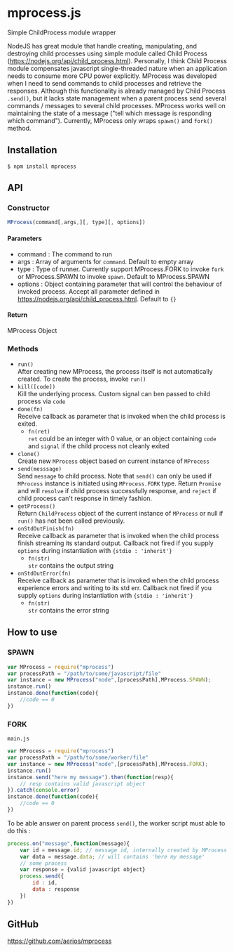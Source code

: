 # mprocess.js

Simple ChildProcess module wrapper

NodeJS has great module that handle creating, manipulating, and destroying child processes using simple module called Child Process (https://nodejs.org/api/child_process.html). Personally, I think Child Process module compensates javascript single-threaded nature when an application needs to consume more CPU power explicitly. MProcess was developed when I need to send commands to child processes and retrieve the responses. Although this functionality is already managed by Child Process `.send()`, but it lacks state management when a parent process send several commands / messages to several child processes. MProcess works well on maintaining the state of a message ("tell which message is responding which command"). Currently, MProcess only wraps `spawn()` and `fork()` method.

## Installation

`$ npm install mprocess`

## API

### Constructor
```javascript
MProcess(command[,args,][, type][, options])
```

#### Parameters
- command   : The command to run
- args      : Array of arguments for `command`. Default to empty array
- type      : Type of runner. Currently support MProcess.FORK to invoke `fork` or MProcess.SPAWN to invoke `spawn`. Default to MProcess.SPAWN
- options   : Object containing parameter that will control the behaviour of invoked process. Accept all parameter defined in https://nodejs.org/api/child_process.html. Default to `{}`

#### Return
MProcess Object

### Methods

- `run()`    
    After creating new MProcess, the process itself is not automatically created. To create the process, invoke `run()`
- `kill([code])`    
    Kill the underlying process. Custom signal can ben passed to child process via `code`
- `done(fn)`    
    Receive callback as parameter that is invoked when the child process is exited.
    + `fn(ret)`     
            `ret` could be an integer with 0 value, or an object containing `code` and `signal` if the child process not cleanly exited
- `clone()`     
    Create new `MProcess` object based on current instance of `MProcess`
- `send(messsage)`  
    Send `message` to child process. Note that `send()` can only be used if `MProcess` instance is initiated using `MProcess.FORK` type. Return `Promise` and will `resolve` if child process successfully response, and `reject` if child process can't response in timely fashion. 
- `getProcess()`    
    Return `ChildProcess` object of the current instance of `MProcess` or null if `run()` has not been called previously.
- `onStdOutFinish(fn)`  
    Receive callback as parameter that is invoked when the child process finish streaming its standard output. Callback not fired if you supply `options` during instantiation with `{stdio : 'inherit'}`
    + `fn(str)`     
            `str` contains the output string
- `onStdOutError(fn)`   
    Receive callback as parameter that is invoked when the child process experience errors and writing to its std err. Callback not fired if you supply `options` during instantiation with `{stdio : 'inherit'}`
    + `fn(str)`     
            `str` contains the error string

## How to use

### SPAWN

```javascript
var MProcess = require("mprocess")
var processPath = "/path/to/some/javascript/file"
var instance = new MProcess("node",[processPath],MProcess.SPAWN);
instance.run()
instance.done(function(code){
    //code == 0
}) 

```

### FORK

`main.js`
```javascript
var MProcess = require("mprocess")
var processPath = "/path/to/some/worker/file"
var instance = new MProcess("node",[processPath],MProcess.FORK);
instance.run()
instance.send("here my message").then(function(resp){
    // resp contains valid javascript object
}).catch(console.error)
instance.done(function(code){
    //code == 0
}) 

```

To be able answer on parent process `send()`, the worker script must able to do this : 
```javascript
process.on("message",function(message){
    var id = message.id; // message id, internally created by MProcess
    var data = message.data; // will contains 'here my message'
    // some process
    var response = {valid javascript object}
    process.send({
        id : id,
        data : response
    })
})
```

## GitHub

https://github.com/aerios/mprocess

